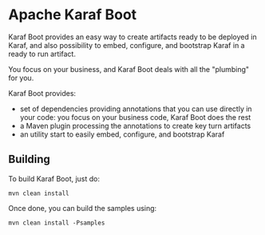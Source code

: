<!--
    Licensed to the Apache Software Foundation (ASF) under one
    or more contributor license agreements.  See the NOTICE file
    distributed with this work for additional information
    regarding copyright ownership.  The ASF licenses this file
    to you under the Apache License, Version 2.0 (the
    "License"); you may not use this file except in compliance
    with the License.  You may obtain a copy of the License at

      http://www.apache.org/licenses/LICENSE-2.0

    Unless required by applicable law or agreed to in writing,
    software distributed under the License is distributed on an
    "AS IS" BASIS, WITHOUT WARRANTIES OR CONDITIONS OF ANY
    KIND, either express or implied.  See the License for the
    specific language governing permissions and limitations
    under the License.
-->

Apache Karaf Boot
=================

Karaf Boot provides an easy way to create artifacts ready to be deployed in Karaf, and also possibility to embed, configure, and bootstrap Karaf in a ready to run artifact.

You focus on your business, and Karaf Boot deals with all the "plumbing" for you.

Karaf Boot provides:

* set of dependencies providing annotations that you can use directly in your code: you focus on your business code, Karaf Boot does the rest
* a Maven plugin processing the annotations to create key turn artifacts
* an utility start to easily embed, configure, and bootstrap Karaf

Building
--------

To build Karaf Boot, just do:

    mvn clean install

Once done, you can build the samples using:

    mvn clean install -Psamples